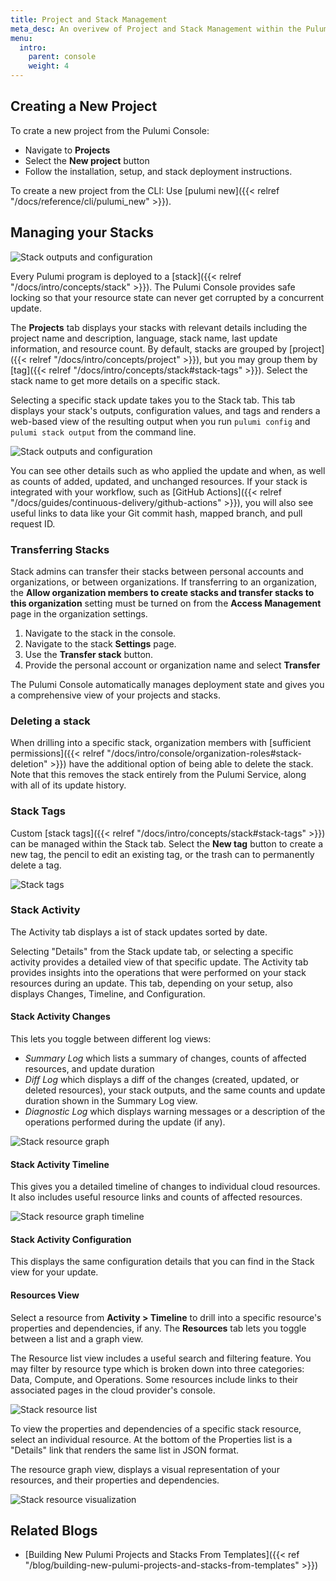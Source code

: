 ```yaml
---
title: Project and Stack Management
meta_desc: An overivew of Project and Stack Management within the Pulumi Cloud Service.
menu:
  intro:
    parent: console
    weight: 4
---
```


## Creating a New Project

To crate a new project from the Pulumi Console:
* Navigate to **Projects**
* Select the **New project** button
* Follow the installation, setup, and stack deployment instructions.

To create a new project from the CLI:
Use [pulumi new]({{< relref "/docs/reference/cli/pulumi_new" >}}).

## Managing your Stacks

![Stack outputs and configuration](/images/docs/reference/service/organization-stacks.png)

Every Pulumi program is deployed to a [stack]({{< relref "/docs/intro/concepts/stack" >}}). The Pulumi Console provides safe locking so that your resource state can never get corrupted by a concurrent update.

The **Projects** tab displays your stacks with relevant details including the project name and description, language, stack name, last update information, and resource count. By default, stacks are grouped by [project]({{< relref "/docs/intro/concepts/project" >}}), but you may group them by [tag]({{< relref "/docs/intro/concepts/stack#stack-tags" >}}). Select the stack name to get more details on a specific stack.

Selecting a specific stack update takes you to the Stack tab. This tab displays your stack's outputs, configuration values, and tags and renders a web-based view of the resulting output when you run `pulumi config` and `pulumi stack output` from the command line.

![Stack outputs and configuration](/images/docs/reference/service/stack-outputs-and-configuration.png)

You can see other details such as who applied the update and when, as well as counts of added, updated, and unchanged resources. If your stack is integrated with your workflow, such as [GitHub Actions]({{< relref "/docs/guides/continuous-delivery/github-actions" >}}), you will also see useful links to data like your Git commit hash, mapped branch, and pull request ID.

### Transferring Stacks

Stack admins can transfer their stacks between personal accounts and organizations, or between organizations.
If transferring to an organization, the **Allow organization members to create stacks and transfer stacks to this organization** setting must be turned on from the **Access Management** page in the organization settings.

1. Navigate to the stack in the console.
1. Navigate to the stack **Settings** page.
1. Use the **Transfer stack** button.
1. Provide the personal account or organization name and select **Transfer**

The Pulumi Console automatically manages deployment state and gives you a comprehensive view of your projects and stacks.

### Deleting a stack

When drilling into a specific stack, organization members with [sufficient permissions]({{< relref "/docs/intro/console/organization-roles#stack-deletion" >}}) have the additional option of being able to delete the stack. Note that this removes the stack entirely from the Pulumi Service, along with all of its update history.

### Stack Tags

Custom [stack tags]({{< relref "/docs/intro/concepts/stack#stack-tags" >}}) can be managed within the Stack tab. Select the **New tag** button to create a new tag, the pencil to edit an existing tag, or the trash can to permanently delete a tag.

![Stack tags](/images/docs/reference/service/stack-tags.png)

### Stack Activity

The Activity tab displays a ist of stack updates sorted by date.

Selecting "Details" from the Stack update tab, or selecting a specific activity provides a detailed view of that specific update. The Activity tab provides insights into the operations that were performed on your stack resources during an update. This tab, depending on your setup, also displays Changes, Timeline, and Configuration.

#### Stack Activity Changes

This lets you toggle between different log views:

* _Summary Log_ which lists a summary of changes, counts of affected resources, and update duration
* _Diff Log_ which displays a diff of the changes (created, updated, or deleted resources), your stack outputs, and the same counts and update duration shown in the Summary Log view.
* _Diagnostic Log_ which displays warning messages or a description of the operations performed during the update (if any).

![Stack resource graph](/images/docs/reference/service/resource-changes.png)

#### Stack Activity Timeline

This gives you a detailed timeline of changes to individual cloud resources. It also includes useful resource links and counts of affected resources.

![Stack resource graph timeline](/images/docs/reference/service/timeline.png)

#### Stack Activity Configuration

This displays the same configuration details that you can find in the Stack view for your update.

#### Resources View

Select a resource from **Activity > Timeline** to drill into a specific resource's properties and dependencies, if any. The **Resources** tab lets you toggle between a list and a graph view.

The Resource list view includes a useful search and filtering feature. You may filter by resource type which is broken down into three categories: Data, Compute, and Operations. Some resources include links to their associated pages in the cloud provider's console.

![Stack resource list](/images/docs/reference/service/stack-resource-list.png)

To view the properties and dependencies of a specific stack resource, select an individual resource. At the bottom of the Properties list is a "Details" link that renders the same list in JSON format.

The resource graph view, displays a visual representation of your resources, and their properties and dependencies.

![Stack resource visualization](/images/docs/reference/service/stack-resource-visualization.png)

## Related Blogs

* [Building New Pulumi Projects and Stacks From Templates]({{< ref "/blog/building-new-pulumi-projects-and-stacks-from-templates" >}})
